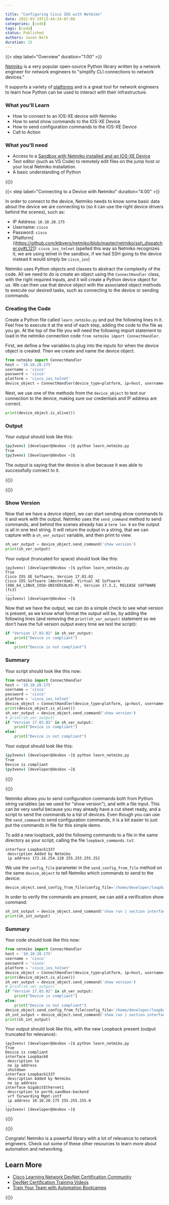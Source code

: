 ```yaml
---

title: "Configuring Cisco IOS with Netmiko"
date: 2022-03-29T13:44:24-07:00
categories: [code]
tags: [code]
status: Published
authors: Jason Belk
duration: 15
---
```


{{< step label="Overview" duration="1:00" >}}

[Netmiko](https://github.com/ktbyers/netmiko/tree/master) is a very popular open-source Python library written by a network engineer for network engineers to "simplify CLI connections to network devices."

It supports a variety of [platforms](https://github.com/ktbyers/netmiko/blob/master/PLATFORMS.md) and is a great tool for network engineers to learn how Python can be used to interact with their infrastructure.

### What you’ll Learn

- How to connect to an IOS-XE device with Netmiko
- How to send show commands to the IOS-XE Device
- How to send configuration commands to the IOS-XE Device
- Call to Action

### What you'll need

- Access to a [Sandbox with Netmiko installed and an IOS-XE Device](https://devnetsandbox.cisco.com/RM/Diagram/Index/43964e62-a13c-4929-bde7-a2f68ad6b27c?diagramType=Topology)
- Text editor (such as VS Code) to remotely edit files on the jump host or your local Netmiko installation.
- A basic understanding of Python

{{</step >}}

{{< step label="Connecting to a Device with Netmiko" duration="4:00" >}}

In order to connect to the device, Netmiko needs to know some basic data about the device we are connecting to (so it can use the right device drivers behind the scenes), such as:

- IP Address: `10.10.20.175`
- Username: `cisco`
- Password: `cisco`
- [Platform]((<https://github.com/ktbyers/netmiko/blob/master/netmiko/ssh_dispatcher.py#L121>): `cisco_ios_telnet` (spelled this way so Netmiko recognizes it, we are using telnet in the sandbox, if we had SSH going to the device instead it would simply be `cisco_ios`)

Netmiko uses Python objects and classes to abstract the complexity of the code. All we need to do is create an object using the `ConnectHandler` class, with the right required inputs, and it will create a Python device object for us. We can then use that device object with the associated object methods to execute our desired tasks, such as connecting to the device or sending commands.

### Creating the Code

Create a Python file called `learn_netmiko.py` and put the following lines in it. Feel free to execute it at the end of each step, adding the code to the file as you go. At the top of the file you will need the following import statement to load in the netmiko connection code `from netmiko import ConnectHandler`.

First, we define a few variables to plug into the inputs for when the device object is created. Then we create and name the device object.

```python
from netmiko import ConnectHandler
host = '10.10.20.175'
username = 'cisco'
password = 'cisco'
platform = 'cisco_ios_telnet'
device_object = ConnectHandler(device_type=platform, ip=host, username=username, password=password)
```

Next, we use one of the methods from the `device_object` to test our connection to the device, making sure our credentials and IP address are correct.

```python
print(device_object.is_alive())
```

### Output

Your output should look like this:

```bash
(py3venv) [developer@devbox ~]$ python learn_netmiko.py
True
(py3venv) [developer@devbox ~]$
```

The output is saying that the device is alive because it was able to successfully connect to it.

{{</step >}}

{{<step label="How to Send Show Commands" duration="5:00" >}}

### Show Version

Now that we have a device object, we can start sending show commands to it and work with the output. Netmiko uses the `send_command` method to send commands, and behind the scenes already has a `term len 0` so the output is all in one text string. It will return the output in a string, that we can capture with a `sh_ver_output` variable, and then print to view.

```python
sh_ver_output = device_object.send_command('show version')
print(sh_ver_output)
```

Your output (truncated for space) should look like this:

```
(py3venv) [developer@devbox ~]$ python learn_netmiko.py
True
Cisco IOS XE Software, Version 17.03.02
Cisco IOS Software [Amsterdam], Virtual XE Software (X86_64_LINUX_IOSD-UNIVERSALK9-M), Version 17.3.2, RELEASE SOFTWARE (fc3)
....
(py3venv) [developer@devbox ~]$
```

Now that we have the output, we can do a simple check to see what version is present, as we know what format the output will be, by adding the following lines (and removing the `print(sh_ver_output)` statement so we don't have the full version output every time we test the script):

```python
if "Version 17.03.02" in sh_ver_output:
    print("Device is compliant")
else:
    print("Device is not compliant")
```

### Summary

Your script should look like this now:

```python
from netmiko import ConnectHandler
host = '10.10.20.175'
username = 'cisco'
password = 'cisco'
platform = 'cisco_ios_telnet'
device_object = ConnectHandler(device_type=platform, ip=host, username=username, password=password)
print(device_object.is_alive())
sh_ver_output = device_object.send_command('show version')
# print(sh_ver_output)
if "Version 17.03.02" in sh_ver_output:
    print("Device is compliant")
else:
    print("Device is not compliant")
```

Your output should look like this:

```bash
(py3venv) [developer@devbox ~]$ python learn_netmiko.py
True
Device is compliant
(py3venv) [developer@devbox ~]$
```

{{</step >}}

{{<step label="How to Send Configuration Commands" duration="5:00" >}}

Netmiko allows you to send configuration commands both from Python string variables (as we used for "show version"), and with a file input. This can be very useful because you may already have a cut sheet ready, and a script to send the commands to a list of devices. Even though you can use the `send_command` to send configuration commands, it is a bit easier to just put the commands in file for this simple demo.

To add a new loopback, add the following commands to a file in the same directory as your script, calling the file `loopback_commands.txt`:

```
interface Loopback1337
 description Added by Netmiko
 ip address 172.16.254.128 255.255.255.252
```

We use the `config_file` parameter in the `send_config_from_file` method on the same `device_object` to tell Netmiko which commands to send to the device:

```python
device_object.send_config_from_file(config_file='/home/developer/loopback_commands.txt')
```

In order to verify the commands are present, we can add a verification show command:

```python
sh_int_output = device_object.send_command('show run | section interface')
print(sh_int_output)
```

### Summary

Your code should look like this now:

```python
from netmiko import ConnectHandler
host = '10.10.20.175'
username = 'cisco'
password = 'cisco'
platform = 'cisco_ios_telnet'
device_object = ConnectHandler(device_type=platform, ip=host, username=username, password=password)
print(device_object.is_alive())
sh_ver_output = device_object.send_command('show version')
# print(sh_ver_output)
if "Version 17.03.02" in sh_ver_output:
    print("Device is compliant")
else:
    print("Device is not compliant")
device_object.send_config_from_file(config_file='/home/developer/loopback_commands.txt')
sh_int_output = device_object.send_command('show run | section interface')
print(sh_int_output)
```

Your output should look like this, with the new Loopback present (output truncated for relevance):

```
(py3venv) [developer@devbox ~]$ python learn_netmiko.py
True
Device is compliant
interface Loopback0
 description to
 no ip address
 shutdown
interface Loopback1337
 description Added by Netmiko
 no ip address
interface GigabitEthernet1
 description to port6.sandbox-backend
 vrf forwarding Mgmt-intf
 ip address 10.10.20.175 255.255.255.0
...
(py3venv) [developer@devbox ~]$
```

{{</step >}}

{{<step label="Congratulations" duration="1:00" >}}

Congrats! Netmiko is a powerful library with a lot of relevance to network engineers. Check out some of these other resources to learn more about automation and networking.

## Learn More

- [Cisco Learning Network DevNet Certification Community](https://learningnetwork.cisco.com/s/topic/0TO3i0000008jY5GAI/devnet-certifications-community)
- [DevNet Certification Training Videos](https://learningnetwork.cisco.com/s/devnet-training-videos)
- [Train Your Team with Automation Bootcamps](https://developer.cisco.com/automation-bootcamp/)

{{</step >}}

